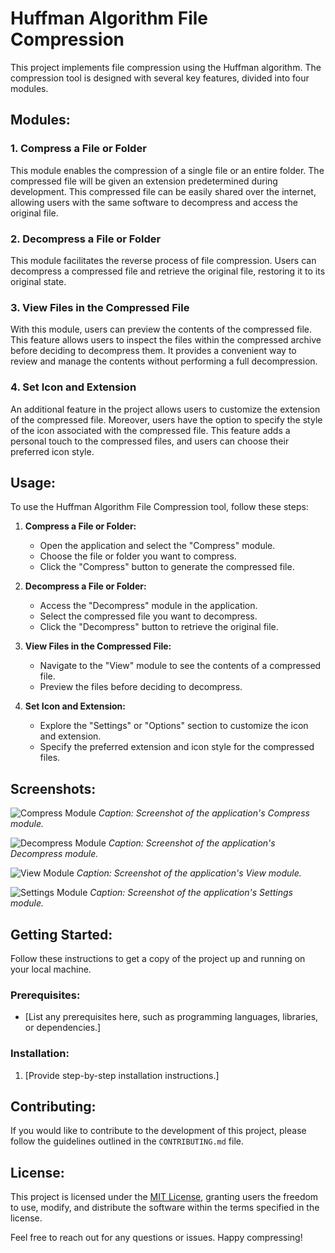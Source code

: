 
# Huffman Algorithm File Compression

This project implements file compression using the Huffman algorithm. The compression tool is designed with several key features, divided into four modules.

## Modules:

### 1. Compress a File or Folder
This module enables the compression of a single file or an entire folder. The compressed file will be given an extension predetermined during development. This compressed file can be easily shared over the internet, allowing users with the same software to decompress and access the original file.

### 2. Decompress a File or Folder
This module facilitates the reverse process of file compression. Users can decompress a compressed file and retrieve the original file, restoring it to its original state.

### 3. View Files in the Compressed File
With this module, users can preview the contents of the compressed file. This feature allows users to inspect the files within the compressed archive before deciding to decompress them. It provides a convenient way to review and manage the contents without performing a full decompression.

### 4. Set Icon and Extension
An additional feature in the project allows users to customize the extension of the compressed file. Moreover, users have the option to specify the style of the icon associated with the compressed file. This feature adds a personal touch to the compressed files, and users can choose their preferred icon style.

## Usage:

To use the Huffman Algorithm File Compression tool, follow these steps:

1. **Compress a File or Folder:**
   - Open the application and select the "Compress" module.
   - Choose the file or folder you want to compress.
   - Click the "Compress" button to generate the compressed file.

2. **Decompress a File or Folder:**
   - Access the "Decompress" module in the application.
   - Select the compressed file you want to decompress.
   - Click the "Decompress" button to retrieve the original file.

3. **View Files in the Compressed File:**
   - Navigate to the "View" module to see the contents of a compressed file.
   - Preview the files before deciding to decompress.

4. **Set Icon and Extension:**
   - Explore the "Settings" or "Options" section to customize the icon and extension.
   - Specify the preferred extension and icon style for the compressed files.

## Screenshots:

![Compress Module](/screenshots/compress_module.png)
*Caption: Screenshot of the application's Compress module.*

![Decompress Module](/screenshots/decompress_module.png)
*Caption: Screenshot of the application's Decompress module.*

![View Module](/screenshots/view_module.png)
*Caption: Screenshot of the application's View module.*

![Settings Module](/screenshots/settings_module.png)
*Caption: Screenshot of the application's Settings module.*

## Getting Started:

Follow these instructions to get a copy of the project up and running on your local machine.

### Prerequisites:

- [List any prerequisites here, such as programming languages, libraries, or dependencies.]

### Installation:

1. [Provide step-by-step installation instructions.]

## Contributing:

If you would like to contribute to the development of this project, please follow the guidelines outlined in the `CONTRIBUTING.md` file.

## License:

This project is licensed under the [MIT License](LICENSE), granting users the freedom to use, modify, and distribute the software within the terms specified in the license.

Feel free to reach out for any questions or issues. Happy compressing!
